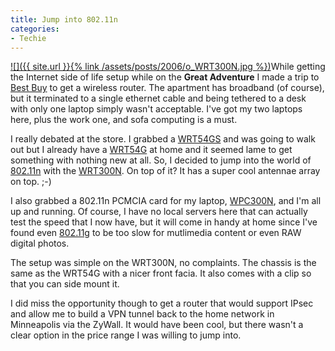```yaml
---
title: Jump into 802.11n
categories:
- Techie
---
```


[![]({{ site.url }}{% link /assets/posts/2006/o_WRT300N.jpg %})](http://www.linksys.com/servlet/Satellite?c=L_Product_C2&childpagename=US%2FLayout&cid=1144763513404&pagename=Linksys%2FCommon%2FVisitorWrapper)While getting the Internet side of life setup while on the **Great Adventure** I made a trip to [Best Buy](http://www.bestbuy.com/) to get a wireless router. The apartment has broadband (of course), but it terminated to a single ethernet cable and being tethered to a desk with only one laptop simply wasn't acceptable. I've got my two laptops here, plus the work one, and sofa computing is a must.

I really debated at the store. I grabbed a [WRT54GS](http://www.linksys.com/servlet/Satellite?c=L_Product_C2&childpagename=US%2FLayout&cid=1148435315453&pagename=Linksys%2FCommon%2FVisitorWrapper) and was going to walk out but I already have a [WRT54G](http://www.linksys.com/servlet/Satellite?c=L_Product_C2&childpagename=US%2FLayout&cid=1149562300349&pagename=Linksys%2FCommon%2FVisitorWrapper) at home and it seemed lame to get something with nothing new at all. So, I decided to jump into the world of [802.11n](http://en.wikipedia.org/wiki/802.11#802.11n) with the [WRT300N](http://www.linksys.com/servlet/Satellite?c=L_Product_C2&childpagename=US%2FLayout&cid=1144763513404&pagename=Linksys%2FCommon%2FVisitorWrapper). On top of it? It has a super cool antennae array on top. ;-)

I also grabbed a 802.11n PCMCIA card for my laptop, [WPC300N](http://www.linksys.com/servlet/Satellite?c=L_Product_C2&childpagename=US%2FLayout&cid=1144763513196&pagename=Linksys%2FCommon%2FVisitorWrapper), and I'm all up and running. Of course, I have no local servers here that can actually test the speed that I now have, but it will come in handy at home since I've found even [802.11g](http://en.wikipedia.org/wiki/802.11#802.11g) to be too slow for mutlimedia content or even RAW digital photos.

The setup was simple on the WRT300N, no complaints. The chassis is the same as the WRT54G with a nicer front facia. It also comes with a clip so that you can side mount it.

I did miss the opportunity though to get a router that would support IPsec and allow me to build a VPN tunnel back to the home network in Minneapolis via the ZyWall. It would have been cool, but there wasn't a clear option in the price range I was willing to jump into.
